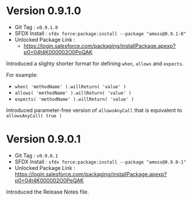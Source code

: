 # Version 0.9.1.0

* Git Tag               : `v0.9.1.0`
* SFDX Install          : `sfdx force:package:install --package "amoss@0.9.1-0"`
* Unlocked Package Link :
  * https://login.salesforce.com/packaging/installPackage.apexp?p0=04t4K000002O0PoQAK

Introduced a slighty shorter format for defining `when`, `allows` and `expects`.

For example:
* `when( 'methodName' ).willReturn( 'value' )`
* `allows( 'methodName' ).willReturn( 'value' )`
* `expects( 'methodName' ).willReturn( 'value' )`

Introduced parameter-free version of `allowsAnyCall` that is equivalent to `allowsAnyCall( true )`

# Version 0.9.0.1

* Git Tag               : `v0.9.0.1`
* SFDX Install          : `sfdx force:package:install --package "amoss@0.9.0-1"`
* Unlocked Package Link : https://login.salesforce.com/packaging/installPackage.apexp?p0=04t4K000002O0PeQAK

Introduced the Release Notes file.

